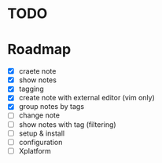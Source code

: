 # TODO

# Roadmap

- [x] craete note
- [x] show notes
- [x] tagging
- [x] create note with external editor (vim only)
- [x] group notes by tags
- [ ] change note
- [ ] show notes with tag (filtering)
- [ ] setup & install
- [ ] configuration
- [ ] Xplatform
